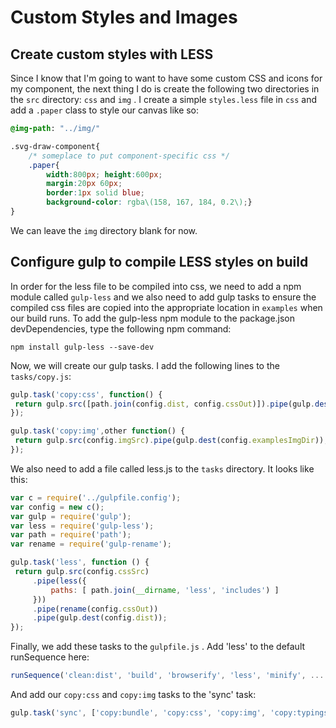 # Custom Styles and Images

## Create custom styles with LESS

Since I know that I'm going to want to have some custom CSS and icons for my component, the next thing I do is create the following two directories in the `src` directory: `css` and `img` . I create a simple `styles.less` file in `css` and add a `.paper` class to style our canvas like so:

```css
@img-path: "../img/"

.svg-draw-component{
    /* someplace to put component-specific css */
    .paper{
        width:800px; height:600px;
        margin:20px 60px;
        border:1px solid blue;
        background-color: rgba\(158, 167, 184, 0.2\);}
}
```

We can leave the `img` directory blank for now.

## Configure gulp to compile LESS styles on build

In order for the less file to be compiled into css, we need to add a npm module called `gulp-less` and we also need to add gulp tasks to ensure the compiled css files are copied into the appropriate location in `examples` when our build runs. To add the gulp-less npm module to the package.json devDependencies, type the following npm command:

`npm install gulp-less --save-dev`

Now, we will create our gulp tasks. I add the following lines to the `tasks/copy.js`:

```js
gulp.task('copy:css', function() {
 return gulp.src([path.join(config.dist, config.cssOut)]).pipe(gulp.dest(config.examplesCssDir)); 
});

gulp.task('copy:img',other function() {
 return gulp.src(config.imgSrc).pipe(gulp.dest(config.examplesImgDir));
});
```

We also need to add a file called less.js to the `tasks` directory. It looks like this:

```js
var c = require('../gulpfile.config');
var config = new c();
var gulp = require('gulp');
var less = require('gulp-less');
var path = require('path');
var rename = require('gulp-rename'); 

gulp.task('less', function () {
 return gulp.src(config.cssSrc)
     .pipe(less({
         paths: [ path.join(__dirname, 'less', 'includes') ]
     }))
     .pipe(rename(config.cssOut))
     .pipe(gulp.dest(config.dist));
});
```

Finally, we add these tasks to the `gulpfile.js` . Add 'less' to the default runSequence here:

```js
runSequence('clean:dist', 'build', 'browserify', 'less', 'minify', ...
```

And add our `copy:css` and `copy:img` tasks to the 'sync' task:

```js
gulp.task('sync', ['copy:bundle', 'copy:css', 'copy:img', 'copy:typings']);
```

